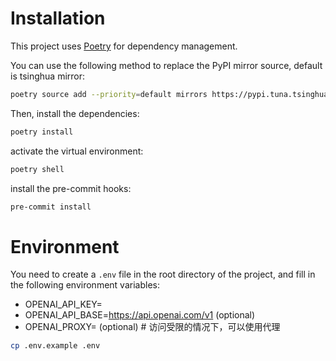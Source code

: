 # Installation
This project uses [Poetry](https://python-poetry.org/) for dependency management.

You can use the following method to replace the PyPI mirror source, default is tsinghua mirror:

```bash
poetry source add --priority=default mirrors https://pypi.tuna.tsinghua.edu.cn/simple/
```

Then, install the dependencies:

```bash
poetry install
```

activate the virtual environment:

```bash
poetry shell
```

install the pre-commit hooks:

```bash
pre-commit install
```

# Environment
You need to create a `.env` file in the root directory of the project, and fill in the following environment variables:

* OPENAI_API_KEY=
* OPENAI_API_BASE=https://api.openai.com/v1 (optional)
* OPENAI_PROXY= (optional) # 访问受限的情况下，可以使用代理

```bash
cp .env.example .env
```
